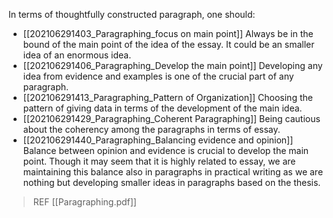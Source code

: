 In terms of thoughtfully constructed paragraph, one should: 
- [[202106291403_Paragraphing_focus on main point]] Always be in the bound of the main point of the idea of the essay. It could be an smaller idea of an enormous idea.
- [[202106291406_Paragraphing_Develop the main point]] Developing any idea from evidence and examples is one of the crucial part of any paragraph.
- [[202106291413_Paragraphing_Pattern of Organization]] Choosing the pattern of giving data in terms of the development of the main idea.
- [[202106291429_Paragraphing_Coherent Paragraphing]] Being cautious about the coherency among the paragraphs in terms of essay. 
- [[202106291440_Paragraphing_Balancing evidence and opinion]] Balance between opinion and evidence is crucial to develop the main point. Though it may seem that it is highly related to essay, we are maintaining this balance also in paragraphs in practical writing as we are nothing but developing smaller ideas in paragraphs based on the thesis. 
> REF
[[Paragraphing.pdf]]
